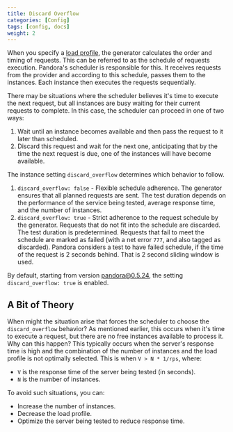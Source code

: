 ```yaml
---
title: Discard Overflow
categories: [Config]
tags: [config, docs]
weight: 2
---
```


When you specify a [load profile](../load-profile.md), the generator calculates the order and timing of requests. This
can be referred to as the schedule of requests execution. Pandora's scheduler is responsible for this. It receives
requests from the provider and according to this schedule, passes them to the instances. Each instance then executes the
requests sequentially.

There may be situations where the scheduler believes it's time to execute the next request, but all instances are busy
waiting for their current requests to complete. In this case, the scheduler can proceed in one of two ways:

1. Wait until an instance becomes available and then pass the request to it later than scheduled.
2. Discard this request and wait for the next one, anticipating that by the time the next request is due, one of the
   instances will have become available.

The instance setting `discard_overflow` determines which behavior to follow.

1. `discard_overflow: false` - Flexible schedule adherence. The generator ensures that all planned requests are sent.
   The test duration depends on the performance of the service being tested, average response time, and the number of
   instances.
2. `discard_overflow: true` - Strict adherence to the request schedule by the generator. Requests that do not fit into
   the schedule are discarded. The test duration is predetermined. Requests that fail to meet the schedule are marked as
   failed (with a net error `777`, and also tagged as discarded). Pandora considers a test to have failed schedule, if 
   the time of the request is 2 seconds behind. That is 2 second sliding window is used.

By default, starting from version pandora@0.5.24, the setting `discard_overflow: true` is enabled.

## A Bit of Theory

When might the situation arise that forces the scheduler to choose the `discard_overflow` behavior? As mentioned
earlier, this occurs when it's time to execute a request, but there are no free instances available to process it. Why
can this happen? This typically occurs when the server's response time is high and the combination of the number of
instances and the load profile is not optimally selected. This is when `V > N * 1/rps`, where:

- `V` is the response time of the server being tested (in seconds).
- `N` is the number of instances.

To avoid such situations, you can:

- Increase the number of instances.
- Decrease the load profile.
- Optimize the server being tested to reduce response time.
